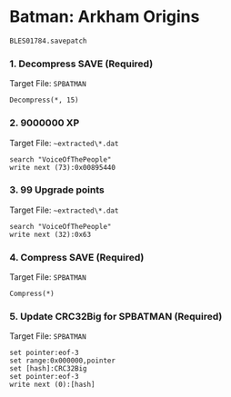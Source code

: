 #  Batman: Arkham Origins  

`BLES01784.savepatch`

### 1. Decompress SAVE (Required)

Target File: `SPBATMAN`

```
Decompress(*, 15)
```

### 2. 9000000 XP

Target File: `~extracted\*.dat`

```
search "VoiceOfThePeople"
write next (73):0x00895440
```

### 3. 99 Upgrade points

Target File: `~extracted\*.dat`

```
search "VoiceOfThePeople"
write next (32):0x63
```

### 4. Compress SAVE (Required)

Target File: `SPBATMAN`

```
Compress(*)
```

### 5. Update CRC32Big for SPBATMAN (Required)

Target File: `SPBATMAN`

```
set pointer:eof-3
set range:0x000000,pointer
set [hash]:CRC32Big
set pointer:eof-3
write next (0):[hash]
```

